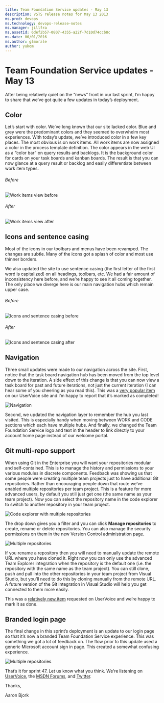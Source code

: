 ```yaml
---
title: Team Foundation Service updates - May 13
description: VSTS release notes for May 13 2013
ms.prod: devops
ms.technology: devops-release-notes
ms.manager: jillfra
ms.assetid: 6def2b57-0807-4355-a22f-7d10d74ccb8c
ms.date: 06/01/2016
ms.author: glmorale
author: yukom
---
```


# Team Foundation Service updates - May 13

After being relatively quiet on the “news” front in our last sprint, I’m happy to share that we’ve got quite a few updates in today’s deployment.

## Color

Let’s start with color. We’ve long known that our site lacked color. Blue and grey were the predominant colors and they seemed to overwhelm most experiences. With today’s update, we’ve introduced color in a few key places. The most obvious is on work items. All work items are now assigned a color in the process template definition. The color appears in the web UI as a “color bar” on query results and backlogs. It is the background color for cards on your task boards and kanban boards. The result is that you can now glance at a query result or backlog and easily differentiate between work item types.

###### Before

![Work items view before](_img/5_13_01.png)

###### After

![Work items view after](_img/5_13_02.png)

## Icons and sentence casing

Most of the icons in our toolbars and menus have been revamped. The changes are subtle. Many of the icons got a splash of color and most use thinner borders.

We also updated the site to use sentence casing (the first letter of the first word is capitalized) on all headings, toolbars, etc. We had a fair amount of inconsistency here before, and we’re happy to see it all coming together. The only place we diverge here is our main navigation hubs which remain upper case.

###### Before

![Icons and sentence casing before](_img/5_13_03.png)

###### After

![Icons and sentence casing after](_img/5_13_04.png)

## Navigation

Three small updates were made to our navigation across the site. First, notice that the task board navigation hub has been moved from the top level down to the iteration. A side effect of this change is that you can now view a task board for past and future iterations, not just the current iteration (I can hear some of you cheering as you read this). This was a [very popular item](https://visualstudio.uservoice.com/forums/121579-visual-studio/suggestions/2901542-ability-to-view-task-board-for-past-sprints) on our UserVoice site and I’m happy to report that it’s marked as completed!

![Navigation](_img/5_13_05.png)

Second, we updated the navigation layer to remember the hub you last visited. This is especially handy when moving between WORK and CODE sections which each have multiple hubs. And finally, we changed the Team Foundation Service logo and text in the header to link directly to your account home page instead of our welcome portal.

## Git multi-repo support

When using Git in the Enterprise you will want your repositories modular and self-contained. This is to manage the history and permissions to your various modules in discrete components. Feedback was showing us that some people were creating multiple team projects just to have additional Git repositories. Rather than encouraging people down that route we’ve enabled multiple repositories per team project. This is a feature for more advanced users, by default you still just get one (the same name as your team project). Now you can select the repository name in the code explorer to switch to another repository in your team project.

![Code explorer with multiple repositories](_img/5_13_06.png)

The drop down gives you a filter and you can click **Manage repositories** to create, rename or delete repositories. You can also manage the security permissions on them in the new Version Control administration page.

![Multiple repositories](_img/5_13_07.png)

If you rename a repository then you will need to manually update the remote URL where you have cloned it. Right now you can only use the advanced Team Explorer integration when the repository is the default one (i.e. the repository with the same name as the team project). You can still clone, push and pull into the other repositories in your team project from Visual Studio, but you’ll need to do this by cloning manually from the remote URL. A future version of the Git integration in Visual Studio will help you get connected to them more easily.

This was a [relatively new item](https://visualstudio.uservoice.com/forums/121579-visual-studio/suggestions/3811952-allow-multiple-git-repositories-in-a-single-team-p) requested on UserVoice and we’re happy to mark it as done.

## Branded login page

The final change in this sprint’s deployment is an update to our login page so that it’s now a branded Team Foundation Service experience. This was something we got a lot of feedback on. The flow prior to this update used a generic Microsoft account sign in page. This created a somewhat confusing experience.

![Multiple repositories](_img/5_13_08.png)

That’s it for sprint 47. Let us know what you think. We're listening on [UserVoice](https://visualstudio.uservoice.com/forums/330519-vso), the [MSDN Forums](https://social.msdn.microsoft.com/Forums/TFService/threads), and [Twitter](https://twitter.com/search?q=%23tfservice).

Thanks,

Aaron Bjork
